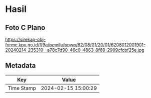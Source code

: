 # Hasil

## Foto C Plano

https://sirekap-obj-formc.kpu.go.id/ff9a/pemilu/ppwp/62/08/01/20/01/6208012001901-20240214-235310--a78c7d90-46c0-4863-8f69-2909cfcbf25e.jpg


## Metadata

| Key        | Value               |
| ---------- | ------------------- |
| Time Stamp | 2024-02-15 15:00:29 |




